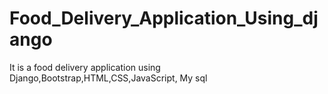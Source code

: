 # Food_Delivery_Application_Using_django
It is a food delivery application using Django,Bootstrap,HTML,CSS,JavaScript, My sql
